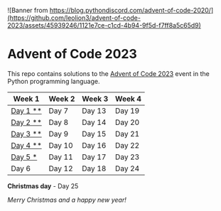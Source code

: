 ![Banner from https://blog.pythondiscord.com/advent-of-code-2020/](https://github.com/leolion3/advent-of-code-2023/assets/45939246/1121e7ce-c1cd-4b94-9f5d-f7ff8a5c65d9)

# Advent of Code 2023

This repo contains solutions to the [Advent of Code 2023](https://adventofcode.com/) event in the Python programming language.

| Week 1 | Week 2 | Week 3 | Week 4 |
| - | - | - | - |
| [Day 1 **](01-trebuchet) | Day 7 | Day 13 | Day 19 |
| [Day 2 **](02-cube-conundrum) | Day 8 | Day 14 | Day 20 |
| [Day 3 **](03-gear-ratios) | Day 9 | Day 15 | Day 21 |
| [Day 4 **](04-scratchcards) | Day 10 | Day 16 | Day 22 |
| [Day 5 *](05-if-you-give-a-seed-a-fertilizer) | Day 11 | Day 17 | Day 23 |
| Day 6 | Day 12 | Day 18 | Day 24 |

**Christmas day** - Day 25

*Merry Christmas and a happy new year!*
